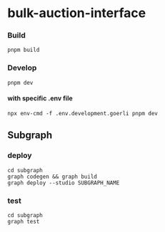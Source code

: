 # bulk-auction-interface

### Build

```
pnpm build
```

### Develop

```
pnpm dev
```

#### with specific .env file

```
npx env-cmd -f .env.development.goerli pnpm dev
```

## Subgraph

### deploy
```
cd subgraph
graph codegen && graph build
graph deploy --studio SUBGRAPH_NAME
```

### test
```
cd subgraph
graph test
```
